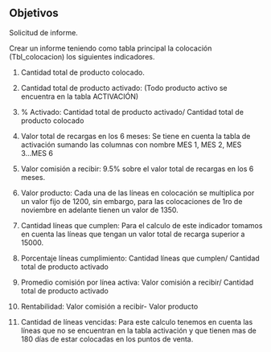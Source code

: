 ## Objetivos

Solicitud de informe.



Crear un informe teniendo como tabla principal la colocación (Tbl_colocacion) los siguientes indicadores.



1. Cantidad total de producto colocado. <br />

2. Cantidad total de producto activado: (Todo producto activo se encuentra en la tabla ACTIVACIÓN) <br />

3. % Activado: Cantidad total de producto activado/ Cantidad total de producto colocado <br />

4. Valor total de recargas en los 6 meses: Se tiene en cuenta la tabla de activación sumando las columnas con nombre MES 1, MES 2, MES 3...MES 6 <br />

5. Valor comisión a recibir: 9.5% sobre el valor total de recargas en los 6 meses. <br />

6. Valor producto: Cada una de las líneas en colocación se multiplica por un valor fijo de 1200, sin embargo, para las colocaciones de 1ro de noviembre en adelante tienen un valor de 1350. <br />

7. Cantidad líneas que cumplen: Para el calculo de este indicador tomamos en cuenta las líneas que tengan un valor total de recarga superior a 15000. <br />

8. Porcentaje líneas cumplimiento: Cantidad líneas que cumplen/ Cantidad total de producto activado <br />

9. Promedio comisión por línea activa: Valor comisión a recibir/ Cantidad total de producto activado <br />

10. Rentabilidad: Valor comisión a recibir- Valor producto <br />

11. Cantidad de líneas vencidas: Para este calculo tenemos en cuenta las líneas que no se encuentran en la tabla activación y que tienen mas de 180 días de estar colocadas en los puntos de venta.
